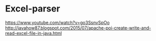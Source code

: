 # Excel-parser

https://www.youtube.com/watch?v=go3SsnvSpOo
http://javahow87.blogspot.com/2015/07/apache-poi-create-write-and-read-excel-file-in-java.html

